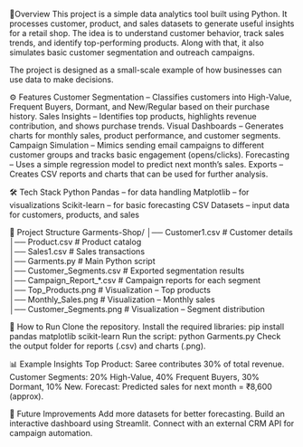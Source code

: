 📌Overview
This project is a simple data analytics tool built using Python. It processes customer, product, and sales datasets to generate useful insights for a retail shop. The idea is to understand customer behavior, track sales trends, and identify top-performing products. Along with that, it also simulates basic customer segmentation and outreach campaigns.

The project is designed as a small-scale example of how businesses can use data to make decisions.

⚙️ Features
Customer Segmentation – Classifies customers into High-Value, Frequent Buyers, Dormant, and New/Regular based on their purchase history.
Sales Insights – Identifies top products, highlights revenue contribution, and shows purchase trends.
Visual Dashboards – Generates charts for monthly sales, product performance, and customer segments.
Campaign Simulation – Mimics sending email campaigns to different customer groups and tracks basic engagement (opens/clicks).
Forecasting – Uses a simple regression model to predict next month’s sales.
Exports – Creates CSV reports and charts that can be used for further analysis.

🛠️ Tech Stack
Python
Pandas – for data handling
Matplotlib – for visualizations
Scikit-learn – for basic forecasting
CSV Datasets – input data for customers, products, and sales

📂 Project Structure
Garments-Shop/
│── Customer1.csv          # Customer details  
│── Product.csv            # Product catalog  
│── Sales1.csv             # Sales transactions  
│── Garments.py            # Main Python script  
│── Customer_Segments.csv  # Exported segmentation results  
│── Campaign_Report_*.csv  # Campaign reports for each segment  
│── Top_Products.png       # Visualization – Top products  
│── Monthly_Sales.png      # Visualization – Monthly sales  
│── Customer_Segments.png  # Visualization – Segment distribution  

🚀 How to Run
Clone the repository.
Install the required libraries:
pip install pandas matplotlib scikit-learn
Run the script:
python Garments.py
Check the output folder for reports (.csv) and charts (.png).

📊 Example Insights
Top Product: Saree contributes 30% of total revenue.
Customer Segments: 20% High-Value, 40% Frequent Buyers, 30% Dormant, 10% New.
Forecast: Predicted sales for next month = ₹8,600 (approx).

🎯 Future Improvements
Add more datasets for better forecasting.
Build an interactive dashboard using Streamlit.
Connect with an external CRM API for campaign automation.
